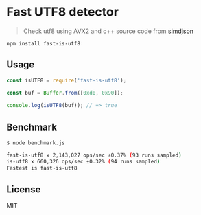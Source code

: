 # Fast UTF8 detector

> Check utf8 using AVX2 and c++ source code from [simdjson](https://github.com/lemire/simdjson)

```
npm install fast-is-utf8
```

## Usage

``` js
const isUTF8 = require('fast-is-utf8');

const buf = Buffer.from([0xd0, 0x90]);
 
console.log(isUTF8(buf)); // => true
```

## Benchmark

```bash
$ node benchmark.js

fast-is-utf8 x 2,143,027 ops/sec ±0.37% (93 runs sampled)
is-utf8 x 660,326 ops/sec ±0.32% (94 runs sampled)
Fastest is fast-is-utf8
```

## License

MIT
